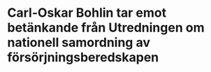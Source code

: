 # Carl-Oskar Bohlin tar emot betänkande från Utredningen om nationell samordning av försörjningsberedskapen


